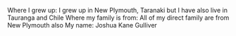 Where I grew up: I grew up in New Plymouth, Taranaki but I have also live in Tauranga and Chile 
Where my family is from: All of my direct family are from New Plymouth also
My name: Joshua Kane Gulliver